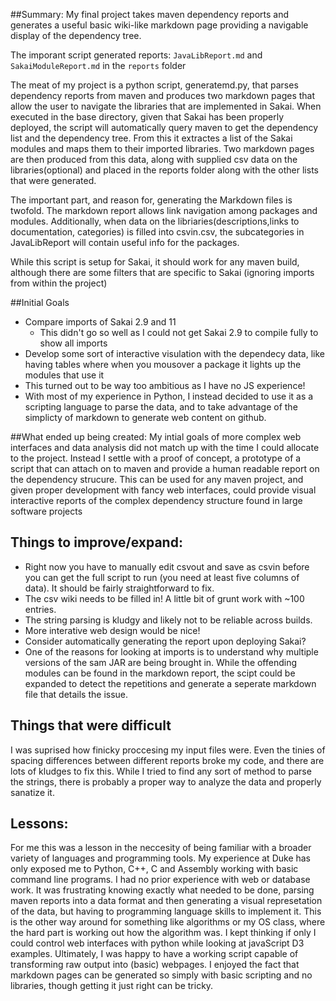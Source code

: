 
##Summary:
My final project takes maven dependency reports and generates a useful basic wiki-like markdown page providing a navigable display of the dependency tree.

The imporant script generated reports: `JavaLibReport.md` and `SakaiModuleReport.md` in the `reports` folder

The meat of my project is a python script, generatemd.py, that parses dependency reports from maven and produces two markdown pages that allow the user to navigate the libraries that are implemented in Sakai. When executed in the base directory, given that Sakai has been properly deployed, the script will automatically query maven to get the dependency list and the dependency tree. From this it extractes a list of the Sakai modules and maps them to their imported libraries. Two markdown pages are then produced from this data, along with supplied csv data on the libraries(optional) and placed in the reports folder along with the other lists that were generated.

The important part, and reason for, generating the Markdown files is twofold. The markdown report allows link navigation among packages and modules. Additionally, when data on the libriaries(descriptions,links to documentation, categories) is filled into csvin.csv, the subcategories in JavaLibReport will contain useful info for the packages.

While this script is setup for Sakai, it should work for any maven build, although there are some filters that are specific to Sakai (ignoring imports from within the project)

##Initial Goals
 * Compare imports of Sakai 2.9 and 11
   *  This didn't go so well as I could not get Sakai 2.9 to compile fully to show all imports
 *   Develop some sort of interactive visulation with the dependecy data, like having tables where when you mousover a package it lights up the modules that use it
   *   This turned out to be way too ambitious as I have no JS experience!
   *   With most of my experience in Python, I instead decided to use it as a scripting language to parse the data, and to take advantage of the simplicty of markdown to generate web content on github.
   
##What ended up being created:
My intial goals of more complex web interfaces and data analysis did not match up with the time I could allocate to the project. Instead I settle with a proof of concept, a prototype of a script that can attach on to maven and provide a human readable report on the dependency strucure. This can be used for any maven project, and given proper development with fancy web interfaces, could provide visual interactive reports of the complex dependency structure found in large software projects

## Things to improve/expand:
* Right now you have to manually edit csvout and save as csvin before you can get the full script to run (you need at least five columns of data). It should be fairly straightforward to fix.
* The csv wiki needs to be filled in! A little bit of grunt work with ~100 entries.
* The string parsing is kludgy and likely not to be reliable across builds.
* More interative web design would be nice!
* Consider automatically generating the report upon deploying Sakai?
* One of the reasons for looking at imports is to understand why multiple versions of the sam JAR are being brought in. While the offending modules can be found in the markdown report, the scipt could be expanded to detect the repetitions and generate a seperate markdown file that details the issue.

## Things that were difficult
I was suprised how finicky proccesing my input files were. Even the tinies of spacing differences between different reports broke my code, and there are lots of kludges to fix this. While I tried to find any sort of method to parse the strings, there is probably a proper way to analyze the data and properly sanatize it. 


## Lessons:
For me this was a lesson in the neccesity of being familiar with a broader variety of languages and programming tools. My experience at Duke has only exposed me to Python, C++, C and Assembly working with basic command line programs. I had no prior experience with web or database work. It was frustrating knowing exactly what needed to be done, parsing maven reports into a data format and then generating a visual represetation of the data, but having to programming language skills to implement it. This is the other way around for something like algorithms or my OS class, where the hard part is working out how the algorithm was. I kept thinking if only I could control web interfaces with python while looking at javaScript D3 examples. Ultimately, I was happy to have a working script capable of transforming raw output into (basic) webpages. I enjoyed the fact that markdown pages can be generated so simply with basic scripting and no libraries, though getting it just right can be tricky.
